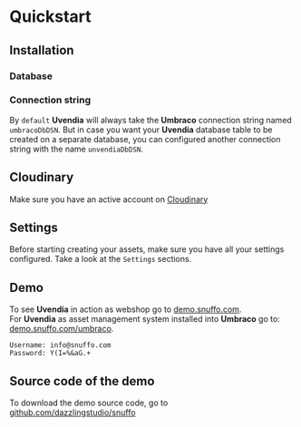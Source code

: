 # Quickstart
## Installation


### Database

### Connection string
By ``default`` **Uvendia** will always take the **Umbraco** connection string named ``umbracoDbDSN``. But in case you want your **Uvendia** database table to be created on a separate database, you can configured another connection string with the name ``unvendiaDbDSN``.

## Cloudinary
Make sure you have an active account on [Cloudinary](/settings/cloudinary.md)

## Settings
Before starting creating your assets, make sure you have all your settings configured. Take a look at the ``Settings`` sections.

## Demo
To see **Uvendia** in action as webshop go to [demo.snuffo.com](https://demo.snuffo.com). \
For **Uvendia** as asset management system installed into **Umbraco** go to: [demo.snuffo.com/umbraco](https://demo.snuffo.com/umbraco). 
```
Username: info@snuffo.com
Password: Y(I=%&aG.+
```

## Source code of the demo
To download the demo source code, go to [github.com/dazzlingstudio/snuffo](https://github.com/dazzlingstudio/snuffo)